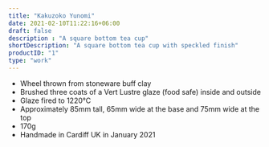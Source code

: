 ```yaml
---
title: "Kakuzoko Yunomi"
date: 2021-02-10T11:22:16+06:00
draft: false
description : "A square bottom tea cup"
shortDescription: "A square bottom tea cup with speckled finish"
productID: "1"
type: "work"
---
```


- Wheel thrown from stoneware buff clay
- Brushed three coats of a Vert Lustre glaze (food safe) inside and outside
- Glaze fired to 1220&deg;C
- Approximately 85mm tall, 65mm wide at the base and 75mm wide at the top
- 170g
- Handmade in Cardiff UK in January 2021